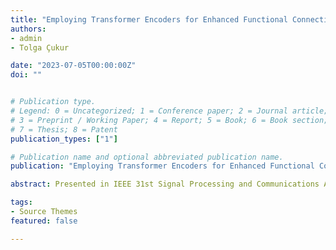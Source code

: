 ```yaml
---
title: "Employing Transformer Encoders for Enhanced Functional Connectivity Mapping"
authors:
- admin
- Tolga Çukur

date: "2023-07-05T00:00:00Z"
doi: ""


# Publication type.
# Legend: 0 = Uncategorized; 1 = Conference paper; 2 = Journal article;
# 3 = Preprint / Working Paper; 4 = Report; 5 = Book; 6 = Book section;
# 7 = Thesis; 8 = Patent
publication_types: ["1"]

# Publication name and optional abbreviated publication name.
publication: "Employing Transformer Encoders for Enhanced Functional Connectivity Mapping"

abstract: Presented in IEEE 31st Signal Processing and Communications Applications Conference (SIU 2023)

tags:
- Source Themes
featured: false

---
```

